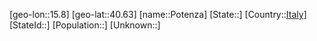 ﻿---
location: [40.63,15.8]
type: City
tags:
- geo/City


SpocWebEntityId: 33491
isDeleted: false
confidential: public

---
[geo-lon::15.8]
[geo-lat::40.63]
[name::Potenza]
[State::]
[Country::[Italy](geo/Continent/Europe/Italy.md)]
[StateId::]
[Population::]
[Unknown::]

